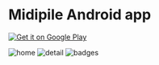 # Midipile Android app

<a href="https://play.google.com/store/apps/details?id=fr.creads.midipile">
  <img alt="Get it on Google Play"
       src="https://developer.android.com/images/brand/en_generic_rgb_wo_45.png" />
</a>

![home](https://lh6.ggpht.com/xGQB7-reU7Rgn9kCIDoCWmBjOvGFKZemFted1IwwT4_rSBg6e2PJ2B78qMK7uKHKrj4=h450)
![detail](https://lh6.ggpht.com/uMy46ozelliCYpj26ME4XhrstV4195yk23oZjR-uqrobKzR7ZxmLuvdVda74tiQTDrU=h450)
![badges](https://lh4.ggpht.com/3kBlEbvNATvY_5902NiSIPres4A1EQhiTqmkJFNJOVc1ei4BA05LyOXfMpeKkvKhlyQ=h450)
